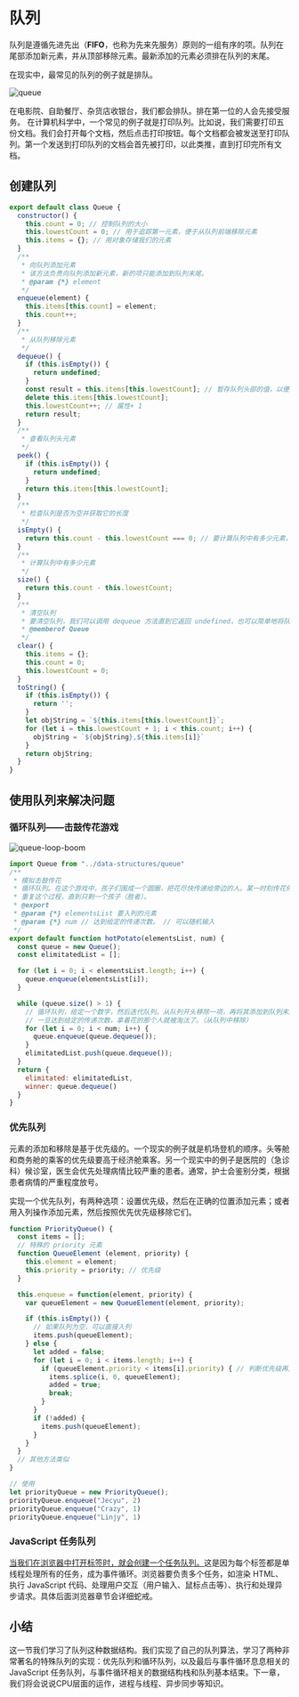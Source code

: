 # 队列

队列是遵循先进先出（**FIFO**，也称为先来先服务）原则的一组有序的项。队列在尾部添加新元素，并从顶部移除元素。最新添加的元素必须排在队列的末尾。

在现实中，最常见的队列的例子就是排队。

![queue](../.vuepress/public/assets/queue.jpg)

在电影院、自助餐厅、杂货店收银台，我们都会排队。排在第一位的人会先接受服务。
在计算机科学中，一个常见的例子就是打印队列。比如说，我们需要打印五份文档。我们会打开每个文档，然后点击打印按钮。每个文档都会被发送至打印队列。第一个发送到打印队列的文档会首先被打印，以此类推，直到打印完所有文档。

## 创建队列

```js
export default class Queue {
  constructor() {
    this.count = 0; // 控制队列的大小
    this.lowestCount = 0; // 用于追踪第一元素，便于从队列前端移除元素
    this.items = {}; // 用对象存储我们的元素
  }
  /**
   * 向队列添加元素
   * 该方法负责向队列添加新元素，新的项只能添加到队列末尾。
   * @param {*} element 
   */
  enqueue(element) {
    this.items[this.count] = element;
    this.count++;
  }
  /**
   * 从队列移除元素
   */
  dequeue() {
    if (this.isEmpty()) {
      return undefined;
    }
    const result = this.items[this.lowestCount]; // 暂存队列头部的值，以便改元素被移除后将它返回
    delete this.items[this.lowestCount];
    this.lowestCount++; // 属性+ 1
    return result;
  }
  /**
   * 查看队列头元素
   */
  peek() {
    if (this.isEmpty()) {
      return undefined;
    }
    return this.items[this.lowestCount];
  }
  /**
   * 检查队列是否为空并获取它的长度
   */
  isEmpty() {
    return this.count - this.lowestCount === 0; // 要计算队列中有多少元素，我们只需要计算 count 和 lowestCount 之间的差值
  }
  /**
   * 计算队列中有多少元素
   */
  size() {
    return this.count - this.lowestCount;
  }
  /**
   * 清空队列
   * 要清空队列，我们可以调用 dequeue 方法直到它返回 undefined，也可以简单地将队列中的舒心值重设为和构造函数的一样。
   * @memberof Queue
   */
  clear() {
    this.items = {};
    this.count = 0;
    this.lowestCount = 0;
  }
  toString() {
    if (this.isEmpty()) {
      return '';
    }
    let objString = `${this.items[this.lowestCount]}`;
    for (let i = this.lowestCount + 1; i < this.count; i++) {
      objString = `${objString},${this.items[i]}`
    }
    return objString;
  }
}
```

## 使用队列来解决问题

### 循环队列——击鼓传花游戏

![queue-loop-boom](../.vuepress/public/assets/queue-loop-boom.jpg)

```js
import Queue from "../data-structures/queue"
/**
 * 模拟击鼓传花
 * 循环队列。在这个游戏中，孩子们围成一个圆圈，把花尽快传递给旁边的人。某一时刻传花停止，这个时候花在谁手上，谁就退出圆圈，结束游戏。
 * 重复这个过程，直到只剩一个孩子（胜者）。
 * @export
 * @param {*} elementsList 要入列的元素
 * @param {*} num // 达到给定的传递次数。 // 可以随机输入
 */
export default function hotPotato(elementsList, num) {
  const queue = new Queue();
  const elimitatedList = [];

  for (let i = 0; i < elementsList.length; i++) {
    queue.enqueue(elementsList[i]);
  }

  while (queue.size() > 1) {
    // 循环队列，给定一个数字，然后迭代队列。从队列开头移除一项，再将其添加到队列末尾，模拟击鼓传花。
    // 一旦达到给定的传递次数，拿着花的那个人就被淘汰了。（从队列中移除）
    for (let i = 0; i < num; i++) {
      queue.enqueue(queue.dequeue());
    }
    elimitatedList.push(queue.dequeue());
  }
  return {
    elimitated: elimitatedList,
    winner: queue.dequeue()
  }
}
```

### 优先队列

元素的添加和移除是基于优先级的。一个现实的例子就是机场登机的顺序。头等舱和商务舱的乘客的优先级要高于经济舱乘客。另一个现实中的例子是医院的（急诊科）候诊室，医生会优先处理病情比较严重的患者。通常，护士会鉴别分类，根据患者病情的严重程度放号。

实现一个优先队列，有两种选项：设置优先级，然后在正确的位置添加元素；或者用入列操作添加元素，然后按照优先优先级移除它们。

```js
function PriorityQueue() {
  const items = [];
  // 特殊的 priority 元素
  function QueueElement (element, priority) { 
    this.element = element;
    this.priority = priority; // 优先级
  }

  this.enqueue = function(element, priority) {
    var queueElement = new QueueElement(element, priority);

    if (this.isEmpty()) {
      // 如果队列为空，可以直接入列  
      items.push(queueElement);
    } else {
      let added = false;
      for (let i = 0; i < items.length; i++) {
        if (queueElement.priority < items[i].priority) { // 判断优先级再入列
          items.splice(i, 0, queueElement);
          added = true;
          break;
        }
      }
      if (!added) {
        items.push(queueElement);
      }
    }
  }
  // 其他方法类似
}

// 使用
let priorityQueue = new PriorityQueue();
priorityQueue.enqueue("Jecyu", 2)
priorityQueue.enqueue("Crazy", 1)
priorityQueue.enqueue("Linjy", 1)
```

### JavaScript 任务队列

<u>当我们在浏览器中打开标签时，就会创建一个任务队列。</u>这是因为每个标签都是单线程处理所有的任务，成为事件循环。浏览器要负责多个任务，如渲染 HTML、执行 JavaScript 代码、处理用户交互（用户输入、鼠标点击等）、执行和处理异步请求。具体后面浏览器章节会详细蛇戒。

## 小结

这一节我们学习了队列这种数据结构。我们实现了自己的队列算法，学习了两种非常著名的特殊队列的实现：优先队列和循环队列，以及最后与事件循环息息相关的 JavaScript 任务队列，与事件循环相关的数据结构栈和队列基本结束。下一章，我们将会说说CPU层面的运作，进程与线程、异步同步等知识。